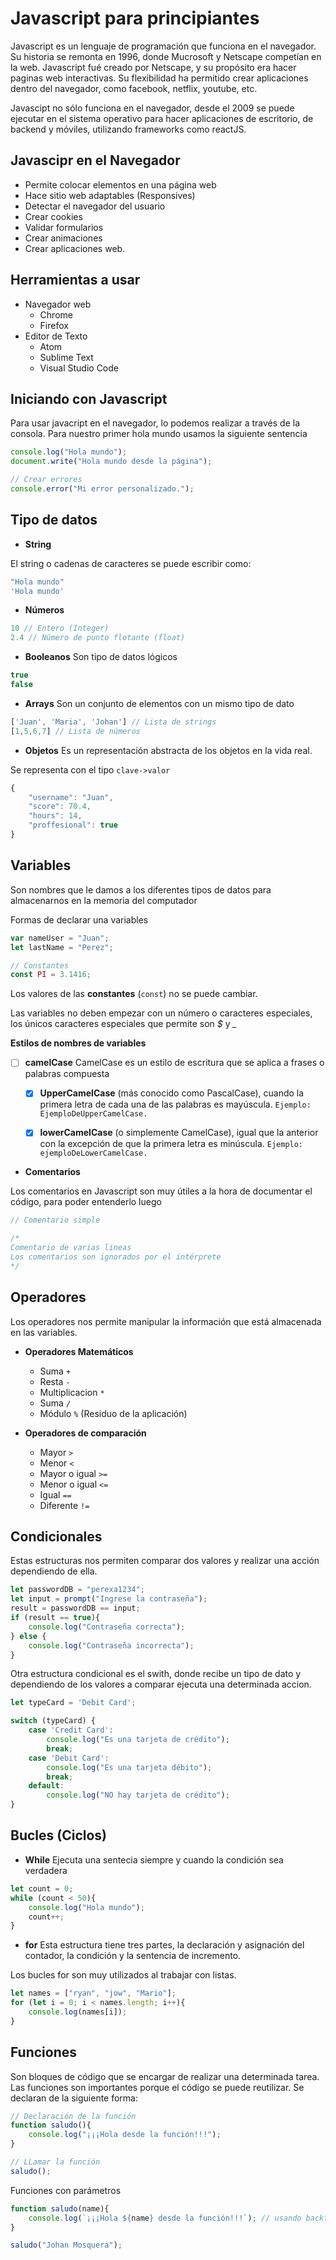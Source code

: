 # Javascript para principiantes

Javascript es un lenguaje de programación que funciona en el navegador. Su historia se remonta en 1996, donde Mucrosoft y Netscape competían en la web. Javascript fué creado por Netscape, y su propósito era hacer paginas web interactivas. Su flexibilidad ha permitido crear aplicaciones dentro del navegador, como facebook, netflix, youtube, etc.

Javascipt no sólo funciona en el navegador, desde el 2009 se puede ejecutar en el sistema operativo para hacer aplicaciones de escritorio, de backend y móviles, utilizando frameworks como reactJS.


## Javascipr en el Navegador

- Permite colocar elementos en una página web
- Hace sitio web adaptables (Responsives)
- Detectar el navegador del usuario
- Crear cookies
- Validar formularios
- Crear animaciones
- Crear aplicaciones web.


## Herramientas a usar
- Navegador web
    - Chrome
    - Firefox
- Editor de Texto
    - Atom
    - Sublime Text
    - Visual Studio Code


## Iniciando con Javascript

Para usar javacript en el navegador, lo podemos realizar a través de la consola. Para nuestro primer hola mundo usamos la siguiente sentencia

```js
console.log("Hola mundo");
document.write("Hola mundo desde la página");

// Crear errores
console.error("Mi error personalizado.");
```


## Tipo de datos

- **String**

El string o cadenas de caracteres se puede escribir como:
```js
"Hola mundo"
'Hola mundo'
```

- **Números**

```js
10 // Entero (Integer)
2.4 // Número de punto flotante (float)
```

- **Booleanos**
Son tipo de datos lógicos
```js
true
false
```

- **Arrays**
Son un conjunto de elementos con un mismo tipo de dato
```js
['Juan', 'Maria', 'Johan'] // Lista de strings
[1,5,6,7] // Lista de números
```

- **Objetos**
Es un representación abstracta de los objetos en la vida real.

Se representa con el tipo `clave->valor`
```js
{
    "username": "Juan",
    "score": 70.4,
    "hours": 14,
    "proffesional": true
}
```

## Variables 

Son nombres que le damos a los diferentes tipos de datos para almacenarnos en la memoria del computador

Formas de declarar una variables
```js
var nameUser = "Juan";
let lastName = "Perez";

// Constantes 
const PI = 3.1416;
```

Los valores de las **constantes** (`const`) no se puede cambiar.

Las variables no deben empezar con un número o caracteres especiales, los únicos caracteres especiales que permite son *$* y *_*

**Estilos de nombres de variables**

- [ ] **camelCase** CamelCase es un estilo de escritura que se aplica a frases o palabras compuesta
    - [x] **UpperCamelCase** (más conocido como PascalCase), cuando la primera letra de cada una de las palabras es mayúscula.  `Ejemplo: EjemploDeUpperCamelCase.`
    - [x] **lowerCamelCase** (o simplemente CamelCase), igual que la anterior con la excepción de que la primera letra es minúscula. `Ejemplo: ejemploDeLowerCamelCase.`


- **Comentarios**

Los comentarios en Javascript son muy útiles a la hora de documentar el código, para poder entenderlo luego

```js
// Comentario simple

/*
Comentario de varias lineas
Los comentarios son ignorados por el intérprete
*/
```

## Operadores

Los operadores nos permite manipular la información que está almacenada en las variables.

- **Operadores Matemáticos**
    - Suma `+`
    - Resta `-`
    - Multiplicacion `*`
    - Suma `/`
    - Módulo `%`  (Residuo de la aplicación)

- **Operadores de comparación**
    - Mayor `>`
    - Menor `<`
    - Mayor o igual `>=`
    - Menor o igual `<=`
    - Igual `==`
    - Diferente `!=`


## Condicionales

Estas estructuras nos permiten comparar dos valores y realizar una acción dependiendo de ella.

```js
let passwordDB = "perexa1234";
let input = prompt("Ingrese la contraseña");
result = passwordDB == input;
if (result == true){
    console.log("Contraseña correcta");
} else {
    console.log("Contraseña incorrecta");
}
```

Otra estructura condicional es el swith, donde recibe un tipo de dato y dependiendo de los valores a comparar ejecuta una determinada accion.

```js
let typeCard = 'Debit Card';

switch (typeCard) {
    case 'Credit Card':
        console.log("Es una tarjeta de crédito");
        break;
    case 'Debit Card':
        console.log("Es una tarjeta débito");
        break;
    default:
        console.log("NO hay tarjeta de crédito");
}
```


## Bucles (Ciclos)

- **While**
Ejecuta una sentecia siempre y cuando la condición sea verdadera

```js
let count = 0;
while (count < 50){
    console.log("Hola mundo");
    count++;
}
```

- **for**
Esta estructura tiene tres partes, la declaración y asignación del contador, la condición y la sentencia de incremento.

Los bucles for son muy utilizados al trabajar con listas.
```js
let names = ["ryan", "jow", "Mario"];
for (let i = 0; i < names.length; i++){
    console.log(names[i]);
}
```

## Funciones

Son bloques de código que se encargar de realizar una determinada tarea. Las funciones son importantes porque el código se puede reutilizar. Se declaran de la siguiente forma:

```js
// Declaración de la función
function saludo(){
    console.log("¡¡¡Hola desde la función!!!");
}

// LLamar la función
saludo();
```


Funciones con parámetros

```js
function saludo(name){
    console.log(`¡¡¡Hola ${name} desde la función!!!`); // usando backtick
}

saludo("Johan Mosquera");
```